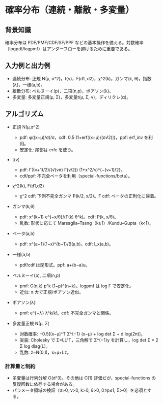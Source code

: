# 確率分布（連続・離散・多変量）

## 背景知識
確率分布は PDF/PMF/CDF/SF/PPF などの基本操作を備える。対数確率（logpdf/logpmf）はアンダーフローを避けるために重要である。

## 入力例と出力例
- 連続分布: 正規 N(μ, σ^2)，t(ν)，F(d1, d2)，χ^2(k)，ガンマ(k, θ)，指数(λ)，一様(a,b)。
- 離散分布: ベルヌーイ(p)，二項(n,p)，ポアソン(λ)。
- 多変量: 多変量正規(μ, Σ)，多変量t(μ, Σ, ν)，ディリクレ(α)。

## アルゴリズム
- 正規 N(μ,σ^2)
	- pdf: φ((x−μ)/σ)/σ，cdf: 0.5·(1+erf((x−μ)/(σ√2)))，ppf: erf_inv を利用。
	- 安定化: 尾部は erfc を使う。

- t(ν)
	- pdf: Γ((ν+1)/2)/(√(νπ) Γ(ν/2)) (1+x^2/ν)^{−(ν+1)/2}。
	- cdf/ppf: 不完全ベータを利用（special-functions/beta）。

- χ^2(k), F(d1,d2)
	- χ^2 cdf: 下側不完全ガンマ P(k/2, x/2)。F cdf: ベータの正則化に帰着。

- ガンマ(k,θ)
	- pdf: x^{k−1} e^{−x/θ}/(Γ(k) θ^k)。cdf: P(k, x/θ)。
	- 乱数: 形状に応じて Marsaglia–Tsang（k≥1）/Kundu–Gupta（k<1）。

- ベータ(a,b)
	- pdf: x^{a−1}(1−x)^{b−1}/B(a,b)。cdf: I_x(a,b)。

- 一様(a,b)
	- pdf/cdf は閉形式。ppf: a+(b−a)u。

- ベルヌーイ(p), 二項(n,p)
	- pmf: C(n,k) p^k (1−p)^{n−k}。logpmf は log Γ で安定化。
	- 近似: n 大で正規/ポアソン近似。

- ポアソン(λ)
	- pmf: e^{−λ} λ^k/k!。cdf: 不完全ガンマと関係。

- 多変量正規 N(μ, Σ)
	- 対数確率: −0.5[(x−μ)^T Σ^{−1} (x−μ) + log det Σ + d log(2π)]。
	- 実装: Cholesky で Σ=LL^T，三角解で Σ^{−1}y を計算し，log det Σ = 2 Σ log diag(L)。
	- 乱数: z~N(0,I)，x=μ+Lz。

### 計算量と制約
- 多変量は行列分解 O(d^3)。その他は O(1) 評価だが，special-functions の反復回数に依存する場合がある。
- パラメータ領域の検証（σ>0, ν>0, k>0, θ>0, 0≤p≤1, Σ≻0）を必須とする。
